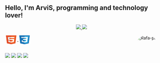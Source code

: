 ## Hello, I'm ArviS, programming and technology lover!
<div align="center">
  <a href="https://github.com/ArviSlayer">
  <img height="180em" src="https://github-readme-stats.vercel.app/api?username=Lig3ro&show_icons=true&theme=dracula&include_all_commits=true&count_private=true"/>
  <img height="180em" src="https://github-readme-stats.vercel.app/api/top-langs/?username=Lig3ro&layout=compact&langs_count=7&theme=dracula"/>
</div>
<div style="display: inline_block"><br>
  <img align="center" alt="Rafa-HTML" height="30" width="40" src="https://raw.githubusercontent.com/devicons/devicon/master/icons/html5/html5-original.svg">
  <img align="center" alt="Rafa-CSS" height="30" width="40" src="https://raw.githubusercontent.com/devicons/devicon/master/icons/css3/css3-original.svg">
  <img align="right" alt="Rafa-pic" height="150" style="border-radius:50px;" src="https://cdn.discordapp.com/attachments/937785587304378378/964949179237556264/papafox.png">
</div> 
  
  ##
 
<div> 
  <a href="https://www.youtube.com/channel/UCZ-KzHhEWPhFvAGOTBxlUeg" target="_blank"><img src="https://img.shields.io/badge/YouTube-FF0000?style=for-the-badge&logo=youtube&logoColor=white" target="_blank"></a>
  <a href="https://www.instagram.com/arvis_here/" target="_blank"><img src="https://img.shields.io/badge/-Instagram-%23E4405F?style=for-the-badge&logo=instagram&logoColor=white" target="_blank"></a>
 <a href="https://discord.com/users/384345860097441794" target="_blank"><img src="https://img.shields.io/badge/Discord-7289DA?style=for-the-badge&logo=discord&logoColor=white" target="_blank"></a> 
 <a href"https://github.com/ArviSlayer" target="_blank"><img src="https://img.shields.io/badge/GitHub-100000?style=for-the-badge&logo=github&logoColor=white" target="_blank"></a>

 
</div>
